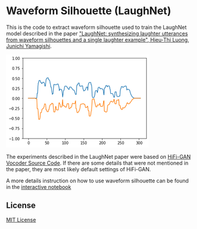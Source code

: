 # Waveform Silhouette (LaughNet)

This is the code to extract waveform silhouette used to train the LaughNet model described in the paper ["LaughNet: synthesizing laughter utterances from waveform silhouettes and a single laughter example", Hieu-Thi Luong, Junichi Yamagishi](https://arxiv.org/abs/2110.04946).

![Waveform Silhouette](p270_163_silh.png)

The experiments described in the LaughNet paper were based on [HiFi-GAN Vocoder Source Code](https://github.com/jik876/hifi-gan). If there are some details that were not mentioned in the paper, they are most likely default settings of HiFi-GAN.

A more details instruction on how to use waveform silhouette can be found in the [interactive notebook](notebook.ipynb)

## License
[MIT License](LICENSE)